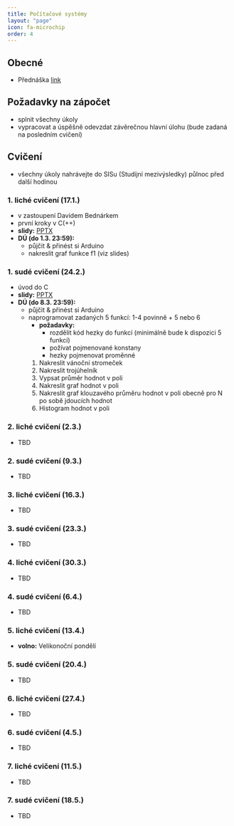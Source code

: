 ```yaml
---
title: Počítačové systémy
layout: "page"
icon: fa-microchip
order: 4
---
```


## Obecné
- Přednáška [link](https://www.ksi.mff.cuni.cz/teaching/nswi170-web)

## Požadavky na zápočet
- splnit všechny úkoly
- vypracovat a úspěšně odevzdat závěrečnou hlavní úlohu (bude zadaná na posledním cvičení)

## Cvičení
- všechny úkoly nahrávejte do SISu (Studijní mezivýsledky) půlnoc před další hodinou

### 1. liché cvičení (17.1.)
- v zastoupení Davidem Bednárkem
- první kroky v C(++)
- **slidy:** [PPTX](https://www.ksi.mff.cuni.cz/teaching/nswi170-web/download/db-cs-01-C.pptx)
- **DÚ (do 1.3. 23:59):**
  - půjčit & přinést si Arduino
  - nakreslit graf funkce f1 (viz slides)

### 1. sudé cvičení (24.2.)
- úvod do C
- **slidy:** [PPTX](data/2019-20/cs/tf-cs-02-C.pptx)
- **DÚ (do 8.3. 23:59):**
  - půjčit & přinést si Arduino
  - naprogramovat zadaných 5 funkcí: 1-4 povinně + 5 nebo 6
    - **požadavky:** 
	  - rozdělit kód hezky do funkcí (minimálně bude k dispozici 5 funkcí)
	  - požívat pojmenované konstany
	  - hezky pojmenovat proměnné
    1. Nakreslit vánoční stromeček
    2. Nakreslit trojúhelník
    3. Vypsat průměr hodnot v poli
    4. Nakreslit graf hodnot v poli
    5. Nakreslit graf klouzavého průměru hodnot v poli obecně pro N po sobě jdoucích hodnot
    6. Histogram hodnot v poli
	

### 2. liché cvičení (2.3.)
- TBD

### 2. sudé cvičení (9.3.)
- TBD

### 3. liché cvičení (16.3.)
- TBD

### 3. sudé cvičení (23.3.)
- TBD

### 4. liché cvičení (30.3.)
- TBD

### 4. sudé cvičení (6.4.)
- TBD

### 5. liché cvičení (13.4.)
- **volno:** Velikonoční pondělí

### 5. sudé cvičení (20.4.)
- TBD

### 6. liché cvičení (27.4.)
- TBD

### 6. sudé cvičení (4.5.)
- TBD

### 7. liché cvičení (11.5.)
- TBD

### 7. sudé cvičení (18.5.)
- TBD
